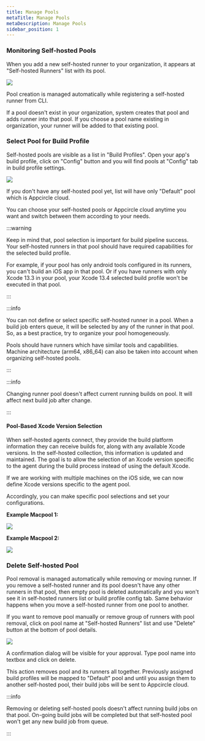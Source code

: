 ```yaml
---
title: Manage Pools
metaTitle: Manage Pools
metaDescription: Manage Pools
sidebar_position: 1
---
```


### Monitoring Self-hosted Pools

When you add a new self-hosted runner to your organization, it appears at "Self-hosted Runners" list with its pool.

![](https://cdn.appcircle.io/docs/assets/self-hosted-runner-runners-selected-runner-01.png)

Pool creation is managed automatically while registering a self-hosted runner from CLI.

If a pool doesn't exist in your organization, system creates that pool and adds runner into that pool. If you choose a pool name existing in organization, your runner will be added to that existing pool.

### Select Pool for Build Profile

Self-hosted pools are visible as a list in "Build Profiles". Open your app's build profile, click on "Config" button and you will find pools at "Config" tab in build profile settings.

![](https://cdn.appcircle.io/docs/assets/self-hosted-runner-config-pool-list-01.png)

If you don't have any self-hosted pool yet, list will have only "Default" pool which is Appcircle cloud.

You can choose your self-hosted pools or Appcircle cloud anytime you want and switch between them according to your needs.

:::warning

Keep in mind that, pool selection is important for build pipeline success. Your self-hosted runners in that pool should have required capabilities for the selected build profile.

For example, if your pool has only android tools configured in its runners, you can't build an iOS app in that pool. Or if you have runners with only Xcode 13.3 in your pool, your Xcode 13.4 selected build profile won't be executed in that pool.

:::

:::info

You can not define or select specific self-hosted runner in a pool. When a build job enters queue, it will be selected by any of the runner in that pool. So, as a best practice, try to organize your pool homogeneously.

Pools should have runners which have similar tools and capabilities. Machine architecture (arm64, x86_64) can also be taken into account when organizing self-hosted pools.

:::

:::info

Changing runner pool doesn't affect current running builds on pool. It will affect next build job after change.

:::

#### Pool-Based Xcode Version Selection

When self-hosted agents connect, they provide the build platform information they can receive builds for, along with any available Xcode versions. In the self-hosted collection, this information is updated and maintained. The goal is to allow the selection of an Xcode version specific to the agent during the build process instead of using the default Xcode.

If we are working with multiple machines on the iOS side, we can now define Xcode versions specific to the agent pool.

Accordingly, you can make specific pool selections and set your configurations.

<b>Example Macpool 1:</b>

![](<https://cdn.appcircle.io/docs/assets/macpool1.png>)

<b> Example Macpool 2:</b>

![](<https://cdn.appcircle.io/docs/assets/macpool2.png>)

### Delete Self-hosted Pool

Pool removal is managed automatically while removing or moving runner. If you remove a self-hosted runner and its pool doesn't have any other runners in that pool, then empty pool is deleted automatically and you won't see it in self-hosted runners list or build profile config tab. Same behavior happens when you move a self-hosted runner from one pool to another.

If you want to remove pool manually or remove group of runners with pool removal, click on pool name at "Self-hosted Runners" list and use "Delete" button at the bottom of pool details.

![](https://cdn.appcircle.io/docs/assets/self-hosted-runner-pool-detail-01.png)

A confirmation dialog will be visible for your approval. Type pool name into textbox and click on delete.

This action removes pool and its runners all together. Previously assigned build profiles will be mapped to "Default" pool and until you assign them to another self-hosted pool, their build jobs will be sent to Appcircle cloud.

:::info

Removing or deleting self-hosted pools doesn't affect running build jobs on that pool. On-going build jobs will be completed but that self-hosted pool won't get any new build job from queue.

:::

